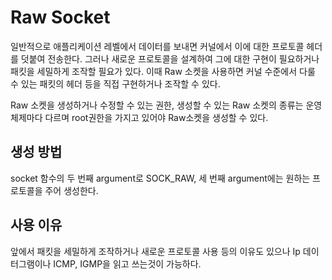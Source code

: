 # Raw Socket

일반적으로 애플리케이션 레벨에서 데이터를 보내면 커널에서 이에 대한 프로토콜 헤더를 덧붙여 전송한다. 그러나 새로운 프로토콜을 설계하여 그에 대한 구현이 필요하거나 패킷을 세밀하게 조작할 필요가 있다. 이때 Raw 소켓을 사용하면 커널 수준에서 다룰 수 있는 패킷의 헤더 등을 직접 구현하거나 조작할 수 있다.

Raw 소켓을 생성하거나 수정할 수 있는 권한, 생성할 수 있는 Raw 소켓의 종류는 운영체제마다 다르며 root권한을 가지고 있어야 Raw소켓을 생성할 수 있다.

## 생성 방법

socket 함수의 두 번째 argument로 SOCK_RAW, 세 번째 argument에는 원하는 프로토콜을 주어 생성한다.

## 사용 이유

앞에서 패킷을 세밀하게 조작하거나 새로운 프로토콜 사용 등의 이유도 있으나 Ip 데이터그램이나 ICMP, IGMP을 읽고 쓰는것이 가능하다.

